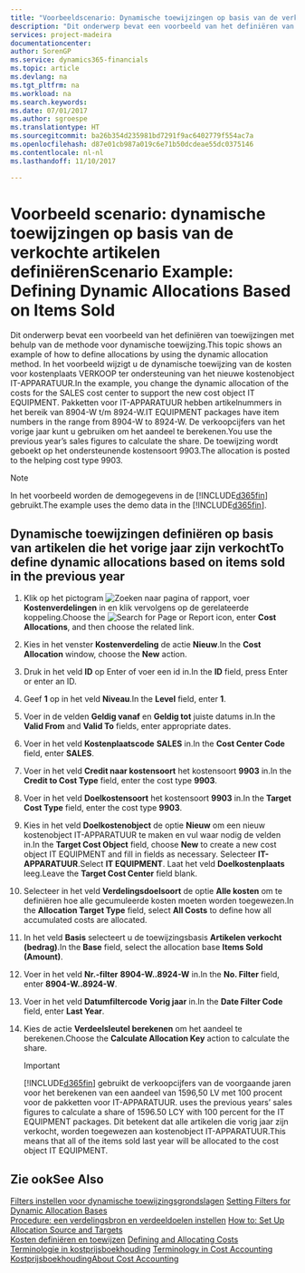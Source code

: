 ```yaml
---
title: "Voorbeeldscenario: Dynamische toewijzingen op basis van de verkochte artikelen definiëren | Microsoft Docs"
description: "Dit onderwerp bevat een voorbeeld van het definiëren van toewijzingen met behulp van de methode voor dynamische toewijzing."
services: project-madeira
documentationcenter: 
author: SorenGP
ms.service: dynamics365-financials
ms.topic: article
ms.devlang: na
ms.tgt_pltfrm: na
ms.workload: na
ms.search.keywords: 
ms.date: 07/01/2017
ms.author: sgroespe
ms.translationtype: HT
ms.sourcegitcommit: ba26b354d235981bd7291f9ac6402779f554ac7a
ms.openlocfilehash: d87e01cb987a019c6e71b50dcdeae55dc0375146
ms.contentlocale: nl-nl
ms.lasthandoff: 11/10/2017

---
```

# <a name="scenario-example-defining-dynamic-allocations-based-on-items-sold"></a><span data-ttu-id="feab6-103">Voorbeeld scenario: dynamische toewijzingen op basis van de verkochte artikelen definiëren</span><span class="sxs-lookup"><span data-stu-id="feab6-103">Scenario Example: Defining Dynamic Allocations Based on Items Sold</span></span>
<span data-ttu-id="feab6-104">Dit onderwerp bevat een voorbeeld van het definiëren van toewijzingen met behulp van de methode voor dynamische toewijzing.</span><span class="sxs-lookup"><span data-stu-id="feab6-104">This topic shows an example of how to define allocations by using the dynamic allocation method.</span></span> <span data-ttu-id="feab6-105">In het voorbeeld wijzigt u de dynamische toewijzing van de kosten voor kostenplaats VERKOOP ter ondersteuning van het nieuwe kostenobject IT-APPARATUUR.</span><span class="sxs-lookup"><span data-stu-id="feab6-105">In the example, you change the dynamic allocation of the costs for the SALES cost center to support the new cost object IT EQUIPMENT.</span></span> <span data-ttu-id="feab6-106">Pakketten voor IT-APPARATUUR hebben artikelnummers in het bereik van 8904-W t/m 8924-W.</span><span class="sxs-lookup"><span data-stu-id="feab6-106">IT EQUIPMENT packages have item numbers in the range from 8904-W to 8924-W.</span></span> <span data-ttu-id="feab6-107">De verkoopcijfers van het vorige jaar kunt u gebruiken om het aandeel te berekenen.</span><span class="sxs-lookup"><span data-stu-id="feab6-107">You use the previous year’s sales figures to calculate the share.</span></span> <span data-ttu-id="feab6-108">De toewijzing wordt geboekt op het ondersteunende kostensoort 9903.</span><span class="sxs-lookup"><span data-stu-id="feab6-108">The allocation is posted to the helping cost type 9903.</span></span>  

> [!NOTE]  
>  <span data-ttu-id="feab6-109">In het voorbeeld worden de demogegevens in de [!INCLUDE[d365fin](includes/d365fin_md.md)] gebruikt.</span><span class="sxs-lookup"><span data-stu-id="feab6-109">The example uses the demo data in the [!INCLUDE[d365fin](includes/d365fin_md.md)].</span></span>  

## <a name="to-define-dynamic-allocations-based-on-items-sold-in-the-previous-year"></a><span data-ttu-id="feab6-110">Dynamische toewijzingen definiëren op basis van artikelen die het vorige jaar zijn verkocht</span><span class="sxs-lookup"><span data-stu-id="feab6-110">To define dynamic allocations based on items sold in the previous year</span></span>  

1.  <span data-ttu-id="feab6-111">Klik op het pictogram ![Zoeken naar pagina of rapport](media/ui-search/search_small.png "pictogram Zoeken naar pagina of rapport"), voer **Kostenverdelingen** in en klik vervolgens op de gerelateerde koppeling.</span><span class="sxs-lookup"><span data-stu-id="feab6-111">Choose the ![Search for Page or Report](media/ui-search/search_small.png "Search for Page or Report icon") icon, enter **Cost Allocations**, and then choose the related link.</span></span>  
2.  <span data-ttu-id="feab6-112">Kies in het venster **Kostenverdeling** de actie **Nieuw**.</span><span class="sxs-lookup"><span data-stu-id="feab6-112">In the **Cost Allocation** window, choose the **New** action.</span></span>  
3.  <span data-ttu-id="feab6-113">Druk in het veld **ID** op Enter of voer een id in.</span><span class="sxs-lookup"><span data-stu-id="feab6-113">In the **ID** field, press Enter or enter an ID.</span></span>  
4.  <span data-ttu-id="feab6-114">Geef **1** op in het veld **Niveau**.</span><span class="sxs-lookup"><span data-stu-id="feab6-114">In the **Level** field, enter **1**.</span></span>  
5.  <span data-ttu-id="feab6-115">Voer in de velden **Geldig vanaf** en **Geldig tot** juiste datums in.</span><span class="sxs-lookup"><span data-stu-id="feab6-115">In the **Valid From** and **Valid To** fields, enter appropriate dates.</span></span>  
6.  <span data-ttu-id="feab6-116">Voer in het veld **Kostenplaatscode** **SALES** in.</span><span class="sxs-lookup"><span data-stu-id="feab6-116">In the **Cost Center Code** field, enter **SALES**.</span></span>  
7.  <span data-ttu-id="feab6-117">Voer in het veld **Credit naar kostensoort** het kostensoort **9903** in.</span><span class="sxs-lookup"><span data-stu-id="feab6-117">In the **Credit to Cost Type** field, enter the cost type **9903**.</span></span>  
8.  <span data-ttu-id="feab6-118">Voer in het veld **Doelkostensoort** het kostensoort **9903** in.</span><span class="sxs-lookup"><span data-stu-id="feab6-118">In the **Target Cost Type** field, enter the cost type **9903**.</span></span>  
9. <span data-ttu-id="feab6-119">Kies in het veld **Doelkostenobject** de optie **Nieuw** om een nieuw kostenobject IT-APPARATUUR te maken en vul waar nodig de velden in.</span><span class="sxs-lookup"><span data-stu-id="feab6-119">In the **Target Cost Object** field, choose **New** to create a new cost object IT EQUIPMENT and fill in fields as necessary.</span></span> <span data-ttu-id="feab6-120">Selecteer **IT-APPARATUUR**.</span><span class="sxs-lookup"><span data-stu-id="feab6-120">Select **IT EQUIPMENT**.</span></span> <span data-ttu-id="feab6-121">Laat het veld **Doelkostenplaats** leeg.</span><span class="sxs-lookup"><span data-stu-id="feab6-121">Leave the **Target Cost Center** field blank.</span></span>  
10. <span data-ttu-id="feab6-122">Selecteer in het veld **Verdelingsdoelsoort** de optie **Alle kosten** om te definiëren hoe alle gecumuleerde kosten moeten worden toegewezen.</span><span class="sxs-lookup"><span data-stu-id="feab6-122">In the **Allocation Target Type** field, select **All Costs** to define how all accumulated costs are allocated.</span></span>  
11. <span data-ttu-id="feab6-123">In het veld **Basis** selecteert u de toewijzingsbasis **Artikelen verkocht (bedrag)**.</span><span class="sxs-lookup"><span data-stu-id="feab6-123">In the **Base** field, select the allocation base **Items Sold (Amount)**.</span></span>  
12. <span data-ttu-id="feab6-124">Voer in het veld **Nr.-filter** **8904-W..8924-W** in.</span><span class="sxs-lookup"><span data-stu-id="feab6-124">In the **No. Filter** field, enter **8904-W..8924-W**.</span></span>  
13. <span data-ttu-id="feab6-125">Voer in het veld **Datumfiltercode** **Vorig jaar** in.</span><span class="sxs-lookup"><span data-stu-id="feab6-125">In the **Date Filter Code** field, enter **Last Year**.</span></span>  
14. <span data-ttu-id="feab6-126">Kies de actie **Verdeelsleutel berekenen** om het aandeel te berekenen.</span><span class="sxs-lookup"><span data-stu-id="feab6-126">Choose the **Calculate Allocation Key** action to calculate the share.</span></span>  

    > [!IMPORTANT]  
    >  [!INCLUDE[d365fin](includes/d365fin_md.md)]<span data-ttu-id="feab6-127"> gebruikt de verkoopcijfers van de voorgaande jaren voor het berekenen van een aandeel van 1596,50 LV met 100 procent voor de pakketten voor IT-APPARATUUR.</span><span class="sxs-lookup"><span data-stu-id="feab6-127"> uses the previous years’ sales figures to calculate a share of 1596.50 LCY with 100 percent for the IT EQUIPMENT packages.</span></span> <span data-ttu-id="feab6-128">Dit betekent dat alle artikelen die vorig jaar zijn verkocht, worden toegewezen aan kostenobject IT-APPARATUUR.</span><span class="sxs-lookup"><span data-stu-id="feab6-128">This means that all of the items sold last year will be allocated to the cost object IT EQUIPMENT.</span></span>  

## <a name="see-also"></a><span data-ttu-id="feab6-129">Zie ook</span><span class="sxs-lookup"><span data-stu-id="feab6-129">See Also</span></span>  
 <span data-ttu-id="feab6-130">[Filters instellen voor dynamische toewijzingsgrondslagen](finance-setting-filters-for-dynamic-allocation-bases.md) </span><span class="sxs-lookup"><span data-stu-id="feab6-130">[Setting Filters for Dynamic Allocation Bases](finance-setting-filters-for-dynamic-allocation-bases.md) </span></span>  
 <span data-ttu-id="feab6-131">[Procedure: een verdelingsbron en verdeeldoelen instellen](finance-how-to-set-up-allocation-source-and-targets.md) </span><span class="sxs-lookup"><span data-stu-id="feab6-131">[How to: Set Up Allocation Source and Targets](finance-how-to-set-up-allocation-source-and-targets.md) </span></span>  
 <span data-ttu-id="feab6-132">[Kosten definiëren en toewijzen](finance-define-and-allocate-costs.md) </span><span class="sxs-lookup"><span data-stu-id="feab6-132">[Defining and Allocating Costs](finance-define-and-allocate-costs.md) </span></span>  
 <span data-ttu-id="feab6-133">[Terminologie in kostprijsboekhouding](finance-terminology-in-cost-accounting.md) </span><span class="sxs-lookup"><span data-stu-id="feab6-133">[Terminology in Cost Accounting](finance-terminology-in-cost-accounting.md) </span></span>  
 [<span data-ttu-id="feab6-134">Kostprijsboekhouding</span><span class="sxs-lookup"><span data-stu-id="feab6-134">About Cost Accounting</span></span>](finance-about-cost-accounting.md)

